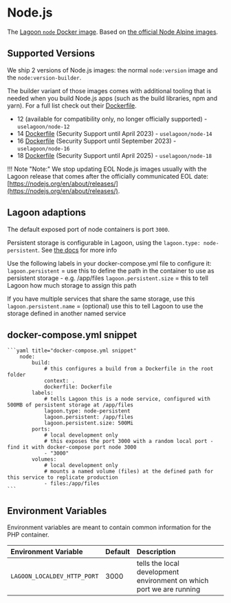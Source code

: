 # Node.js

The [Lagoon `node` Docker image](https://github.com/uselagoon/lagoon-images/tree/main/images/node). Based on [the official Node Alpine images](https://hub.docker.com/_/node/).

## Supported Versions

We ship 2 versions of Node.js images: the normal `node:version` image and the `node:version-builder`.

The builder variant of those images comes with additional tooling that is needed when you build Node.js apps (such as the build libraries, npm and yarn). For a full list check out their [Dockerfile](https://github.com/uselagoon/lagoon-images/tree/main/images/node-builder).


* 12 \(available for compatibility only, no longer officially supported\) - `uselagoon/node-12`
* 14 [Dockerfile](https://github.com/uselagoon/lagoon-images/blob/main/images/node/14.Dockerfile) (Security Support until April 2023) - `uselagoon/node-14`
* 16 [Dockerfile](https://github.com/uselagoon/lagoon-images/blob/main/images/node/16.Dockerfile) (Security Support until September 2023) - `uselagoon/node-16`
* 18 [Dockerfile](https://github.com/uselagoon/lagoon-images/blob/main/images/node/18.Dockerfile) (Security Support until April 2025) - `uselagoon/node-18`

!!! Note "Note:"
    We stop updating EOL Node.js images usually with the Lagoon release that comes after the officially communicated EOL date: [https://nodejs.org/en/about/releases/](https://nodejs.org/en/about/releases/).

## Lagoon adaptions

The default exposed port of node containers is port `3000`.

Persistent storage is configurable in Lagoon, using the `lagoon.type: node-persistent`. See [the docs](../using-lagoon-the-basics/docker-compose-yml.md#persistent-storage) for more info

Use the following labels in your docker-compose.yml file to configure it:
`lagoon.persistent` = use this to define the path in the container to use as persistent storage - e.g. /app/files
`lagoon.persistent.size` = this to tell Lagoon how much storage to assign this path

If you have multiple services that share the same storage, use this
`lagoon.persistent.name` = (optional) use this to tell Lagoon to use the storage defined in another named service

## docker-compose.yml snippet

    ```yaml title="docker-compose.yml snippet"
		node:
            build:
                # this configures a build from a Dockerfile in the root folder
                context: .
                dockerfile: Dockerfile
            labels:
				# tells Lagoon this is a node service, configured with 500MB of persistent storage at /app/files
                lagoon.type: node-persistent
                lagoon.persistent: /app/files
                lagoon.persistent.size: 500Mi
            ports:
				# local development only
                # this exposes the port 3000 with a random local port - find it with docker-compose port node 3000
				- "3000"
			volumes:
				# local development only
				# mounts a named volume (files) at the defined path for this service to replicate production
				- files:/app/files
    ```

## Environment Variables

Environment variables are meant to contain common information for the PHP container.

| Environment Variable | Default | Description |
| :--- | :--- | :--- |
| `LAGOON_LOCALDEV_HTTP_PORT` | 3000 | tells the local development environment on which port we are running |
